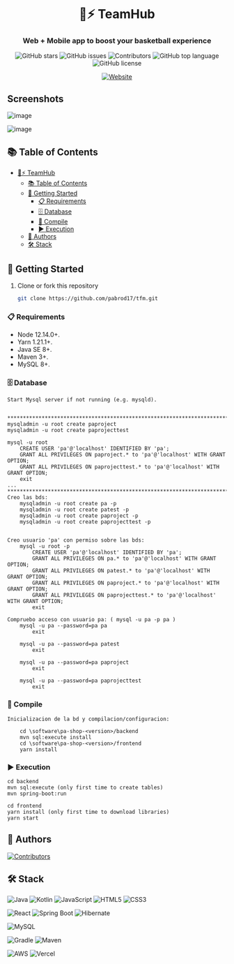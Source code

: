 <div align="center">

# 🏀⚡ TeamHub  
### Web + Mobile app to boost your basketball experience

![GitHub stars](https://img.shields.io/github/stars/pabrod17/tfm?style=social)
![GitHub issues](https://img.shields.io/github/issues/pabrod17/tfm)
![Contributors](https://img.shields.io/github/contributors/pabrod17/tfm)
![GitHub top language](https://img.shields.io/github/languages/top/pabrod17/tfm)
![GitHub license](https://img.shields.io/github/license/pabrod17/tfm)


<p align="center">
  <a href="https://teamhubbasket.com">
    <img src="https://img.shields.io/badge/ Visit%20TeamHub-5122be?style=for-the-badge&logo=google-chrome&logoColor=white" alt="Website"/>
  </a>
</p>



<!-- 
[![🌐 Live Demo](https://img.shields.io/badge/🌐_Live_Demo-4285F4?style=for-the-badge)](https://tu-web.com)
[![📱 Mobile App](https://img.shields.io/badge/📱_Mobile_App-FF6B35?style=for-the-badge)](https://tu-app.com)
-->




</div>



## Screenshots

![image](https://github.com/user-attachments/assets/f1549bc4-d71f-421e-b018-0683ef270390)

![image](https://github.com/user-attachments/assets/97a62c31-f0ad-40f1-bc36-2c509e535e3e)


<!-- 
| 💻 Web Application | 📱 Mobile Application |
|:---:|:---:|
| ![Web App](https://github.com/user-attachments/assets/ab8f72ad-abd7-4ed1-9c53-f870e5ecb4d9) | ![Mobile App](https://github.com/user-attachments/assets/fb37df98-0af7-4c9f-b710-bfed2309064b) |
-->

## 📚 Table of Contents

- [🏀⚡ TeamHub](#-TeamHub)
  - [📚 Table of Contents](#-table-of-contents)
  - [🚀 Getting Started](#-getting-started)
    - [📋 Requirements](#-requirements)
    - [🗄️ Database](#-database)
    - [🔨 Compile](#-compile)
    - [▶️ Execution](#-execution)
  - [👥 Authors](#-authors)
  - [🛠️ Stack](#️-stack)

## 🚀 Getting Started


1. Clone or fork this repository

   ```sh
   git clone https://github.com/pabrod17/tfm.git
   ```



### 📋 Requirements

- Node 12.14.0+.
- Yarn 1.21.1+.
- Java SE 8+.
- Maven 3+.
- MySQL 8+.

### 🗄️ Database

```
Start Mysql server if not running (e.g. mysqld).


****************************************************************************************
mysqladmin -u root create paproject
mysqladmin -u root create paprojecttest

mysql -u root
    CREATE USER 'pa'@'localhost' IDENTIFIED BY 'pa';
    GRANT ALL PRIVILEGES ON paproject.* to 'pa'@'localhost' WITH GRANT OPTION;
    GRANT ALL PRIVILEGES ON paprojecttest.* to 'pa'@'localhost' WITH GRANT OPTION;
    exit
...
****************************************************************************************
Creo las bds:
    mysqladmin -u root create pa -p
    mysqladmin -u root create patest -p
    mysqladmin -u root create paproject -p
    mysqladmin -u root create paprojecttest -p


Creo usuario 'pa' con permiso sobre las bds:
    mysql -u root -p
        CREATE USER 'pa'@'localhost' IDENTIFIED BY 'pa';
        GRANT ALL PRIVILEGES ON pa.* to 'pa'@'localhost' WITH GRANT OPTION;
        GRANT ALL PRIVILEGES ON patest.* to 'pa'@'localhost' WITH GRANT OPTION;
        GRANT ALL PRIVILEGES ON paproject.* to 'pa'@'localhost' WITH GRANT OPTION;
        GRANT ALL PRIVILEGES ON paprojecttest.* to 'pa'@'localhost' WITH GRANT OPTION;
        exit

Compruebo acceso con usuario pa: ( mysql -u pa -p pa )
    mysql -u pa --password=pa pa
        exit

    mysql -u pa --password=pa patest
        exit

    mysql -u pa --password=pa paproject
        exit

    mysql -u pa --password=pa paprojecttest
        exit

```

### 🔨 Compile
```
Inicializacion de la bd y compilacion/configuracion:

    cd \software\pa-shop-<version>/backend
    mvn sql:execute install
    cd \software\pa-shop-<version>/frontend
    yarn install

```

### ▶️ Execution

```
cd backend
mvn sql:execute (only first time to create tables)
mvn spring-boot:run

cd frontend
yarn install (only first time to download libraries)
yarn start
```

## 👥 Authors


[![Contributors](https://contrib.rocks/image?repo=pabrod17/tfm&)](https://github.com/pabrod17/tfm/graphs/contributors)


## 🛠️ Stack

![Java](https://img.shields.io/badge/Java-ED8B00?logo=openjdk&logoColor=white)
![Kotlin](https://img.shields.io/badge/Kotlin-0095D5?logo=kotlin&logoColor=white)
![JavaScript](https://img.shields.io/badge/JavaScript-F7DF1E?logo=javascript&logoColor=black)
![HTML5](https://img.shields.io/badge/HTML5-E34F26?logo=html5&logoColor=white)
![CSS3](https://img.shields.io/badge/CSS3-1572B6?logo=css3&logoColor=white)

![React](https://img.shields.io/badge/React-20232A?logo=react&logoColor=61DAFB)
![Spring Boot](https://img.shields.io/badge/Spring%20Boot-6DB33F?logo=springboot&logoColor=white)
![Hibernate](https://img.shields.io/badge/Hibernate-59666C?logo=hibernate&logoColor=white)

![MySQL](https://img.shields.io/badge/MySQL-4479A1?logo=mysql&logoColor=white)

![Gradle](https://img.shields.io/badge/Gradle-02303A?logo=gradle&logoColor=white)
![Maven](https://img.shields.io/badge/Maven-C71A36?logo=apachemaven&logoColor=white)

![AWS](https://img.shields.io/badge/AWS-232F3E?logo=amazonaws&logoColor=white)
![Vercel](https://img.shields.io/badge/Vercel-000000?logo=vercel&logoColor=white)

